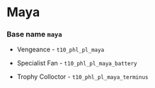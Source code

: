 
# Maya 
### Base name `maya`

 - Vengeance - `t10_phl_pl_maya`

 - Specialist Fan - `t10_phl_pl_maya_battery`

 - Trophy Colloctor - `t10_phl_pl_maya_terminus`

